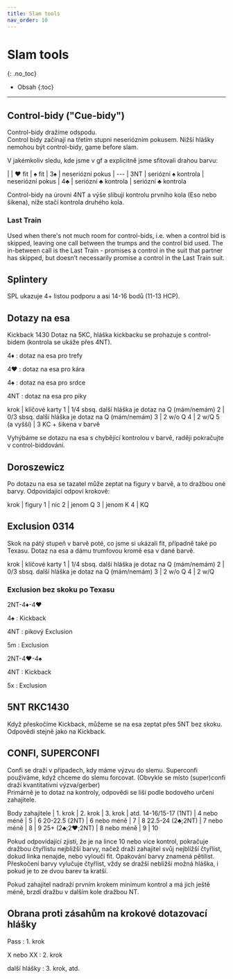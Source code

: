 ```yaml
---
title: Slam tools
nav_order: 10
---
```

# Slam tools
{: .no_toc}

- Obsah
{:toc}

---

## Control-bidy ("Cue-bidy") 
Control-bidy dražíme odspodu.    
Control bidy začínají na třetím stupni neseriózním pokusem. Nižší hlášky nemohou být control-bidy, game before slam.

V jakémkoliv sledu, kde jsme v gf a explicitně jsme sfitovali drahou barvu:

|     | ♥ fit               | ♠ fit
| 3♠  |	neseriózní pokus    | ---
| 3NT | seriózní ♠ kontrola | neseriózní pokus
| 4♣  | seriózní ♣ kontrola | seriózní ♣ kontrola

Control-bidy na úrovni 4NT a výše slibují kontrolu prvního kola (Eso nebo šikena), níže stačí kontrola druhého kola.


### Last Train
Used when there's not much room for control-bids, i.e. when a control bid is skipped, leaving one call between the trumps and the control bid used. The in-between call is the Last Train - promises a control in the suit that partner has skipped, but doesn’t necessarily promise a control in the Last Train suit.   

## Splintery
SPL ukazuje 4+ listou podporu a asi 14-16 bodů (11-13 HCP). 


## Dotazy na esa
Kickback 1430
Dotaz na 5KC, hláška kickbacku se prohazuje s control-bidem (kontrola se ukáže přes 4NT).

4♦
: dotaz na esa pro trefy

4♥
: dotaz na esa pro kára

4♠
: dotaz na esa pro srdce

4NT
: dotaz na esa pro piky 


krok        | klíčové karty
1           | 1/4	sbsq. další hláška je dotaz na Q (mám/nemám) 
2           | 0/3	sbsq. další hláška je dotaz na Q (mám/nemám) 
3           | 2 w/o Q
4           | 2 w/Q
5 (a vyšší) | 3 KC + šikena v barvě

Vyhýbáme se dotazu na esa s chybějící kontrolou v barvě, raději pokračujte v control-biddování.

## Doroszewicz
Po dotazu na esa se tazatel může zeptat na figury v barvě, a to dražbou oné barvy. Odpovídající odpoví krokově:

krok | figury
1    | nic 
2    | jenom Q 
3    | jenom K
4    | KQ


## Exclusion 0314
Skok na pátý stupeň v barvě poté, co jsme si ukázali fit, případně také po Texasu.
Dotaz na esa a dámu trumfovou kromě esa v dané barvě.

krok | klíčové karty
1    | 1/4	sbsq. další hláška je dotaz na Q (mám/nemám) 
2    | 0/3	sbsq. další hláška je dotaz na Q (mám/nemám) 
3    | 2 w/o Q
4    | 2 w/Q

### Exclusion bez skoku po Texasu
2NT-4♦-4♥

4♠ 
: Kickback

4NT 
: pikový Exclusion

5m 
: Exclusion

2NT-4♥-4♠

4NT 
: Kickback

5x 
: Exclusion


## 5NT RKC1430
Když přeskočíme Kickback, můžeme se na esa zeptat přes 5NT bez skoku. Odpovědi stejně jako na Kickback.


## CONFI, SUPERCONFI
Confi se draží v případech, kdy máme výzvu do slemu. Superconfi použiváme, když chceme do slemu forcovat. (Obvykle se místo (super)confi draží kvantitativní výzva/gerber)  
Primárně je to dotaz na kontroly, odpovědi se liší podle bodového určení zahajitele.


Body zahajitele   | 1. krok     | 2. krok  | 3. krok | atd.
14-16/15-17 (1NT) | 4 nebo méně | 5        | 6
20-22.5 (2NT)     | 6 nebo méně | 7        | 8
22.5-24 (2♣;2NT)  | 7 nebo méně | 8        | 9
25+ (2♣;2♥;2NT)   | 8 nebo méně | 9        | 10

Pokud odpovídající zjistí, že je na lince 10 nebo více kontrol, pokračuje dražbou čtyřlistu nejbližší barvy, načež draží zahajitel svůj nejblížší čtyřlist, dokud linka nenajde, nebo vyloučí fit. Opakování barvy znamená pětilist. Přeskočení barvy vylučuje čtyřlist, vždy se dražší nebližší možná hláška, i pokud je to ze dvou barev ta kratší.

Pokud zahajitel nadraží prvním krokem minimum kontrol a má jich ještě méně, brzdí dražbu v dalším kole dražbou NT.


## Obrana proti zásahům na krokové dotazovací hlášky

Pass
: 1. krok

X nebo XX
: 2. krok

další hlášky
: 3. krok, atd.



